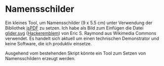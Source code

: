 # Namensschilder

Ein kleines Tool, um Namensschilder (9 x 5.5 cm) unter Verwendung der Bibliothek [jsPDF](https://parall.ax/products/jspdf) zu setzen. Ich habe als Bild zum Einfügen die Datei [glider.svg](https://commons.wikimedia.org/wiki/File:Glider.svg) ([Hackeremblem](https://de.wikipedia.org/wiki/Hackeremblem)) von Eric S. Raymond aus Wikimedia Commons verwendet. Es handelt sich aktuell um einen technischen Demonstrator und keine Software, die ich produktiv einsetze.

Ausgehend vom bestehenden Skript könnte ein Tool zum Setzen von Namensschildern erzeugt werden.
